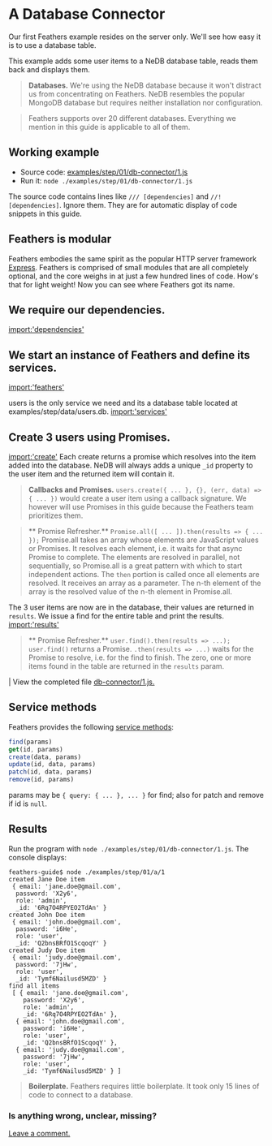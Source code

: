 # A Database Connector

Our first Feathers example resides on the server only.
We'll see how easy it is to use a database table.

This example adds some user items to a NeDB database table,
reads them back and displays them.

> **Databases.** We're using the NeDB database because it won't distract us
from concentrating on Feathers. NeDB resembles the popular MongoDB database
but requires neither installation nor configuration.

> Feathers supports over 20 different databases.
Everything we mention in this guide is applicable to all of them.

## Working example

- Source code: [examples/step/01/db-connector/1.js](https://github.com/feathersjs/feathers-docs/blob/master/examples/step/01/db-connector/1.js)
- Run it: `node ./examples/step/01/db-connector/1.js`

The source code contains lines like `/// [dependencies]` and `//! [dependencies]`.
Ignore them. They are for automatic display of code snippets in this guide.

## Feathers is modular

Feathers embodies the same spirit as the popular HTTP server framework
[Express](http://expressjs.com/).
Feathers is comprised of small modules that are all completely optional,
and the core weighs in at just a few hundred lines of code.
How's that for light weight!
Now you can see where Feathers got its name.

## We require our dependencies.
[import:'dependencies'](../../../examples/step/01/db-connector/1.js)

## We start an instance of Feathers and define its services.
[import:'feathers'](../../../examples/step/01/db-connector/1.js)

users is the only service we need  and its a database table located at examples/step/data/users.db.
[import:'services'](../../../examples/step/01/db-connector/1.js)

## Create 3 users using Promises.
[import:'create'](../../../examples/step/01/db-connector/1.js)
Each create returns a promise which resolves into the item added into the database.
NeDB will always adds a unique `_id` property to the user item and the returned item will contain it.

> **Callbacks and Promises.**
`users.create({ ... }, {}, (err, data) => { ... })`
would create a user item using a callback signature.
We however will use Promises in this guide because the
Feathers team prioritizes them.

> ** Promise Refresher.** `Promise.all([ ... ]).then(results => { ... });`
Promise.all takes an array whose elements are JavaScript values or Promises.
It resolves each element, i.e. it waits for that async Promise to complete.
The elements are resolved in parallel, not sequentially,
so Promise.all is a great pattern with which to start independent actions.
The `then` portion is called once all elements are resolved.
It receives an array as a parameter.
The n-th element of the array is the resolved value of the n-th element in Promise.all.


The 3 user items are now are in the database, their values are returned in `results`.
We issue a find for the entire table and print the results.
[import:'results'](../../../examples/step/01/db-connector/1.js)

> ** Promise Refresher.** `user.find().then(results => ...);`
`user.find()` returns a Promise. `.then(results => ...)` waits for the Promise to resolve,
i.e. for the find to finish.
The zero, one or more items found in the table are returned in the `results` param.

| View the completed file [db-connector/1.js.](https://github.com/feathersjs/feathers-docs/blob/master/examples/step/01/db-connector/1.js)

## Service methods

Feathers provides the following
[service methods](../../../api/services.md#service-methods):
```javascript
find(params)
get(id, params)
create(data, params)
update(id, data, params)
patch(id, data, params)
remove(id, params)
```

params may be `{ query: { ... }, ... }` for find;
also for patch and remove if id is `null`.

## Results

Run the program with `node ./examples/step/01/db-connector/1.js`.
The console displays:

```text
feathers-guide$ node ./examples/step/01/a/1
created Jane Doe item
 { email: 'jane.doe@gmail.com',
  password: 'X2y6',
  role: 'admin',
  _id: '6Rq7O4RPYEO2TdAn' }
created John Doe item
 { email: 'john.doe@gmail.com',
  password: 'i6He',
  role: 'user',
  _id: 'Q2bnsBRfO1ScqoqY' }
created Judy Doe item
 { email: 'judy.doe@gmail.com',
  password: '7jHw',
  role: 'user',
  _id: 'Tymf6Nailusd5MZD' }
find all items
 [ { email: 'jane.doe@gmail.com',
    password: 'X2y6',
    role: 'admin',
    _id: '6Rq7O4RPYEO2TdAn' },
  { email: 'john.doe@gmail.com',
    password: 'i6He',
    role: 'user',
    _id: 'Q2bnsBRfO1ScqoqY' },
  { email: 'judy.doe@gmail.com',
    password: '7jHw',
    role: 'user',
    _id: 'Tymf6Nailusd5MZD' } ]
```

> **Boilerplate.** Feathers requires little boilerplate.
It took only 15 lines of code to connect to a database.

### Is anything wrong, unclear, missing?
[Leave a comment.](https://github.com/feathersjs/feathers-guide/issues/new?title=Comment:Step-Basic-Db-connector&body=Comment:Step-Basic-Db-connector)
